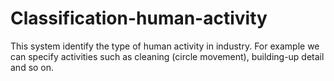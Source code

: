 # Classification-human-activity
This system identify the type of human activity in industry. For example we can specify activities such as cleaning (circle movement), building-up detail and so on.
